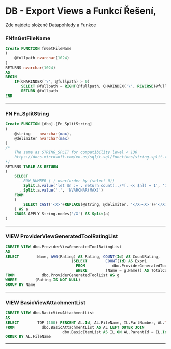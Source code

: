﻿# DB - Export Views a Funkcí Řešení,   
Zde najdete složené Datapohledy a Funkce   
### FNfnGetFileName     
			
```sql   Create FUNCTION fnGetFileName
(
    @fullpath nvarchar(1024)
) 
RETURNS nvarchar(1024)
AS
BEGIN
    IF(CHARINDEX('\', @fullpath) > 0)
       SELECT @fullpath = RIGHT(@fullpath, CHARINDEX('\', REVERSE(@fullpath)) -1)
       RETURN @fullpath
END
```    
---   
			### FN Fn_SplitString     
			
```sql   Create FUNCTION [dbo].[Fn_SplitString]
(
    @string    nvarchar(max),
    @delimiter nvarchar(max)
)
/*
    The same as STRING_SPLIT for compatibility level < 130
    https://docs.microsoft.com/en-us/sql/t-sql/functions/string-split-transact-sql?view=sql-server-ver15
*/
RETURNS TABLE AS RETURN
(
    SELECT 
      --ROW_NUMBER ( ) over(order by (select 0))                            AS id     --  intuitive, but not correect
        Split.a.value('let $n := . return count(../*[. << $n]) + 1', 'int') AS id
      , Split.a.value('.', 'NVARCHAR(MAX)')                                 AS value
    FROM
    (
        SELECT CAST('<X>'+REPLACE(@string, @delimiter, '</X><X>')+'</X>' AS XML) AS String
    ) AS a
    CROSS APPLY String.nodes('/X') AS Split(a)
)
```    
---   
			### VIEW ProviderViewGeneratedToolRatingList     
			
```sql   CREATE VIEW dbo.ProviderViewGeneratedToolRatingList
AS
SELECT        Name, AVG(Rating) AS Rating, COUNT(Id) AS CountRating,
                             (SELECT        COUNT(Id) AS Expr1
                               FROM            dbo.ProviderGeneratedToolList AS gt
                               WHERE        (Name = g.Name)) AS TotalCount
FROM            dbo.ProviderGeneratedToolList AS g
WHERE        (Rating IS NOT NULL)
GROUP BY Name

```    
---   
			### VIEW BasicViewAttachmentList     
			
```sql   CREATE VIEW dbo.BasicViewAttachmentList
AS
SELECT        TOP (100) PERCENT AL.Id, AL.FileName, IL.PartNumber, AL.TimeStamp
FROM            dbo.BasicAttachmentList AS AL LEFT OUTER JOIN
                         dbo.BasicItemList AS IL ON AL.ParentId = IL.Id AND AL.ParentType = 'ITEM'
ORDER BY AL.FileName

```    
---   
			